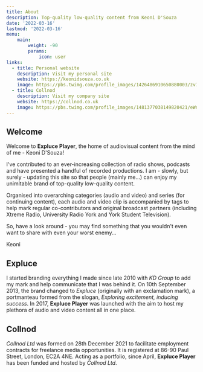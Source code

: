```yaml
---
title: About
description: Top-quality low-quality content from Keoni D'Souza
date: '2022-03-16'
lastmod: '2022-03-16'
menu:
    main: 
        weight: -90
        params:
            icon: user
links:
  - title: Personal website
    description: Visit my personal site
    website: https://keonidsouza.co.uk
    image: https://pbs.twimg.com/profile_images/1426486910650880003/zv7R34Qj_400x400.jpg
  - title: Collnod
    description: Visit my company site
    website: https://collnod.co.uk
    image: https://pbs.twimg.com/profile_images/1481377038149820421/eWnTkiia_400x400.jpg
---
```


## Welcome

Welcome to **Expluce Player**, the home of audiovisual content from the mind of me - Keoni D'Souza!

I've contributed to an ever-increasing collection of radio shows, podcasts and have presented a handful of recorded productions. I am - slowly, but surely - updating this site so that people (mainly me...) can enjoy my unimitable brand of top-quality low-quality content.

Organised into overarching categories (audio and video) and series (for continuing content), each audio and video clip is accompanied by tags to help mark regular co-contributors and original broadcast partners (including Xtreme Radio, University Radio York and York Student Television).

So, have a look around - you may find something that you wouldn't even want to share with even your worst enemy...

Keoni

## Expluce

I started branding everything I made since late 2010 with *KD Group* to add my mark and help communicate that I was behind it. On 10th September 2013, the brand changed to *Expluce* (originally with an exclamation mark), a portmanteau formed from the slogan, *Exploring excitement, inducing success*. In 2017, **Expluce Player** was launched with the aim to host my plethora of audio and video content all in one place.

## Collnod

*Collnod Ltd* was formed on 28th December 2021 to facilitate employment contracts for freelance media opportunities. It is registered at 86-90 Paul Street, London, EC2A 4NE. Acting as a portfolio, since April, **Expluce Player** has been funded and hosted by *Collnod Ltd*.